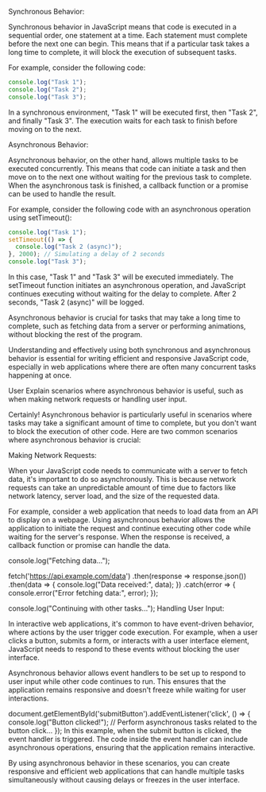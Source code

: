 Synchronous Behavior:

Synchronous behavior in JavaScript means that code is executed in a sequential order, one statement at a time. Each statement must complete before the next one can begin. This means that if a particular task takes a long time to complete, it will block the execution of subsequent tasks.

For example, consider the following code:

```js
console.log("Task 1");
console.log("Task 2");
console.log("Task 3");
```

In a synchronous environment, "Task 1" will be executed first, then "Task 2", and finally "Task 3". The execution waits for each task to finish before moving on to the next.

Asynchronous Behavior:

Asynchronous behavior, on the other hand, allows multiple tasks to be executed concurrently. This means that code can initiate a task and then move on to the next one without waiting for the previous task to complete. When the asynchronous task is finished, a callback function or a promise can be used to handle the result.

For example, consider the following code with an asynchronous operation using setTimeout():

```js
console.log("Task 1");
setTimeout(() => {
  console.log("Task 2 (async)");
}, 2000); // Simulating a delay of 2 seconds
console.log("Task 3");
```

In this case, "Task 1" and "Task 3" will be executed immediately. The setTimeout function initiates an asynchronous operation, and JavaScript continues executing without waiting for the delay to complete. After 2 seconds, "Task 2 (async)" will be logged.

Asynchronous behavior is crucial for tasks that may take a long time to complete, such as fetching data from a server or performing animations, without blocking the rest of the program.

Understanding and effectively using both synchronous and asynchronous behavior is essential for writing efficient and responsive JavaScript code, especially in web applications where there are often many concurrent tasks happening at once.

User
Explain scenarios where asynchronous behavior is useful, such as when making network requests or handling user input.

Certainly! Asynchronous behavior is particularly useful in scenarios where tasks may take a significant amount of time to complete, but you don't want to block the execution of other code. Here are two common scenarios where asynchronous behavior is crucial:

Making Network Requests:

When your JavaScript code needs to communicate with a server to fetch data, it's important to do so asynchronously. This is because network requests can take an unpredictable amount of time due to factors like network latency, server load, and the size of the requested data.

For example, consider a web application that needs to load data from an API to display on a webpage. Using asynchronous behavior allows the application to initiate the request and continue executing other code while waiting for the server's response. When the response is received, a callback function or promise can handle the data.

console.log("Fetching data...");

fetch('https://api.example.com/data')
.then(response => response.json())
.then(data => {
console.log("Data received:", data);
})
.catch(error => {
console.error("Error fetching data:", error);
});

console.log("Continuing with other tasks...");
Handling User Input:

In interactive web applications, it's common to have event-driven behavior, where actions by the user trigger code execution. For example, when a user clicks a button, submits a form, or interacts with a user interface element, JavaScript needs to respond to these events without blocking the user interface.

Asynchronous behavior allows event handlers to be set up to respond to user input while other code continues to run. This ensures that the application remains responsive and doesn't freeze while waiting for user interactions.

document.getElementById('submitButton').addEventListener('click', () => {
console.log("Button clicked!");
// Perform asynchronous tasks related to the button click...
});
In this example, when the submit button is clicked, the event handler is triggered. The code inside the event handler can include asynchronous operations, ensuring that the application remains interactive.

By using asynchronous behavior in these scenarios, you can create responsive and efficient web applications that can handle multiple tasks simultaneously without causing delays or freezes in the user interface.
